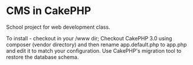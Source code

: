 # CMS in CakePHP

School project for web development class.

To install - checkout in your /www dir; Checkout CakePHP 3.0 using composer (vendor directory) and then rename app.default.php to app.php and edit it to match your configuration. Use CakePHP's migration tool to restore the database schema.
